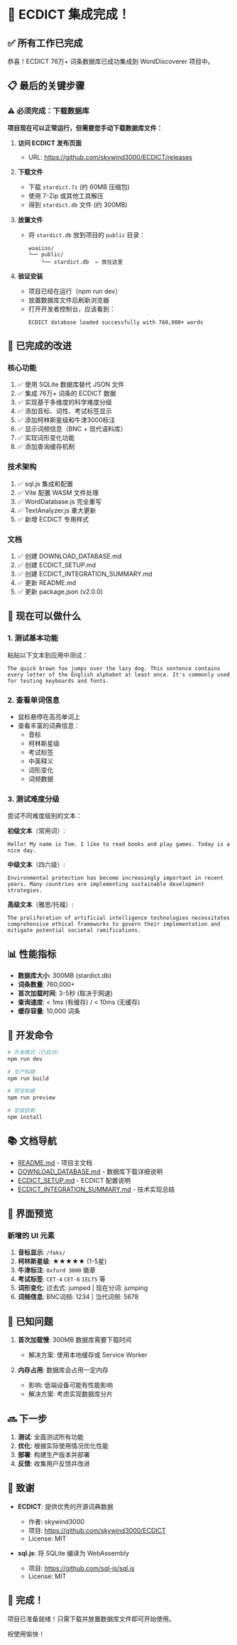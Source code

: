 # 🎉 ECDICT 集成完成！

## ✅ 所有工作已完成

恭喜！ECDICT 76万+ 词条数据库已成功集成到 WordDiscoverer 项目中。

## 📋 最后的关键步骤

### ⚠️ 必须完成：下载数据库

**项目现在可以正常运行，但需要您手动下载数据库文件：**

1. **访问 ECDICT 发布页面**
   - URL: <https://github.com/skywind3000/ECDICT/releases>

2. **下载文件**
   - 下载 `stardict.7z` (约 60MB 压缩包)
   - 使用 7-Zip 或其他工具解压
   - 得到 `stardict.db` 文件 (约 300MB)

3. **放置文件**
   - 将 `stardict.db` 放到项目的 `public` 目录：
     ```
     woaiios/
     └── public/
         └── stardict.db  ← 放在这里
     ```

4. **验证安装**
   - 项目已经在运行（npm run dev）
   - 放置数据库文件后刷新浏览器
   - 打开开发者控制台，应该看到：
     ```
     ECDICT database loaded successfully with 760,000+ words
     ```

## 🎯 已完成的改进

### 核心功能

1. ✅ 使用 SQLite 数据库替代 JSON 文件
2. ✅ 集成 76万+ 词条的 ECDICT 数据
3. ✅ 实现基于多维度的科学难度分级
4. ✅ 添加音标、词性、考试标签显示
5. ✅ 添加柯林斯星级和牛津3000标注
6. ✅ 显示词频信息（BNC + 现代语料库）
7. ✅ 实现词形变化功能
8. ✅ 添加查询缓存机制

### 技术架构

1. ✅ sql.js 集成和配置
2. ✅ Vite 配置 WASM 文件处理
3. ✅ WordDatabase.js 完全重写
4. ✅ TextAnalyzer.js 重大更新
5. ✅ 新增 ECDICT 专用样式

### 文档

1. ✅ 创建 DOWNLOAD_DATABASE.md
2. ✅ 创建 ECDICT_SETUP.md
3. ✅ 创建 ECDICT_INTEGRATION_SUMMARY.md
4. ✅ 更新 README.md
5. ✅ 更新 package.json (v2.0.0)

## 🚀 现在可以做什么

### 1. 测试基本功能

粘贴以下文本到应用中测试：

```
The quick brown fox jumps over the lazy dog. This sentence contains every letter of the English alphabet at least once. It's commonly used for testing keyboards and fonts.
```

### 2. 查看单词信息

- 鼠标悬停在高亮单词上
- 查看丰富的词典信息：
  - 音标
  - 柯林斯星级
  - 考试标签
  - 中英释义
  - 词形变化
  - 词频数据

### 3. 测试难度分级

尝试不同难度级别的文本：

**初级文本**（常用词）:
```
Hello! My name is Tom. I like to read books and play games. Today is a nice day.
```

**中级文本**（四六级）:
```
Environmental protection has become increasingly important in recent years. Many countries are implementing sustainable development strategies.
```

**高级文本**（雅思/托福）:
```
The proliferation of artificial intelligence technologies necessitates comprehensive ethical frameworks to govern their implementation and mitigate potential societal ramifications.
```

## 📊 性能指标

- **数据库大小**: 300MB (stardict.db)
- **词条数量**: 760,000+
- **首次加载时间**: 3-5秒 (取决于网速)
- **查询速度**: < 1ms (有缓存) / < 10ms (无缓存)
- **缓存容量**: 10,000 词条

## 🔧 开发命令

```bash
# 开发模式（已启动）
npm run dev

# 生产构建
npm run build

# 预览构建
npm run preview

# 安装依赖
npm install
```

## 📚 文档导航

- [README.md](README.md) - 项目主文档
- [DOWNLOAD_DATABASE.md](DOWNLOAD_DATABASE.md) - 数据库下载详细说明
- [ECDICT_SETUP.md](ECDICT_SETUP.md) - ECDICT 配置说明
- [ECDICT_INTEGRATION_SUMMARY.md](ECDICT_INTEGRATION_SUMMARY.md) - 技术实现总结

## 🎨 界面预览

### 新增的 UI 元素

1. **音标显示**: `/fɒks/`
2. **柯林斯星级**: ★★★★★ (1-5星)
3. **牛津标注**: `Oxford 3000` 徽章
4. **考试标签**: `CET-4` `CET-6` `IELTS` 等
5. **词形变化**: 过去式: jumped | 现在分词: jumping
6. **词频信息**: BNC词频: 1234 | 当代词频: 5678

## 🐛 已知问题

1. **首次加载慢**: 300MB 数据库需要下载时间
   - 解决方案: 使用本地缓存或 Service Worker

2. **内存占用**: 数据库会占用一定内存
   - 影响: 低端设备可能有性能影响
   - 解决方案: 考虑实现数据库分片

## 🔜 下一步

1. **测试**: 全面测试所有功能
2. **优化**: 根据实际使用情况优化性能
3. **部署**: 构建生产版本并部署
4. **反馈**: 收集用户反馈并改进

## 🙏 致谢

- **ECDICT**: 提供优秀的开源词典数据
  - 作者: skywind3000
  - 项目: <https://github.com/skywind3000/ECDICT>
  - License: MIT

- **sql.js**: 将 SQLite 编译为 WebAssembly
  - 项目: <https://github.com/sql-js/sql.js>
  - License: MIT

## 🎊 完成！

项目已准备就绪！只需下载并放置数据库文件即可开始使用。

祝使用愉快！

